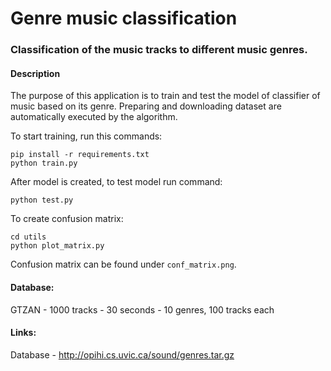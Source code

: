 # Genre music classification

### Classification of the music tracks to different music genres.

#### Description

The purpose of this application is to train and test the model of classifier of music based on its genre.
Preparing and downloading dataset are automatically executed by the algorithm.

To start training, run this commands:
```
pip install -r requirements.txt
python train.py
```

After model is created, to test model run command:
```
python test.py
```

To create confusion matrix:
```
cd utils
python plot_matrix.py
```
Confusion matrix can be found under `conf_matrix.png`.

#### Database:

GTZAN - 1000 tracks - 30 seconds - 10 genres, 100 tracks each

#### Links:

Database - http://opihi.cs.uvic.ca/sound/genres.tar.gz

